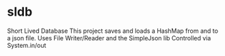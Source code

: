 # sldb
Short Lived Database
This project saves and loads a HashMap from and to a json file.
Uses File Writer/Reader and the SimpleJson lib
Controlled via System\.in/out
